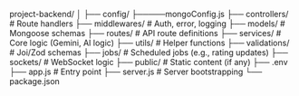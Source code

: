 project-backend/
│
├── config/
├─────mongoConfig.js
├── controllers/          # Route handlers
├── middlewares/          # Auth, error, logging
├── models/               # Mongoose schemas
├── routes/               # API route definitions
├── services/             # Core logic (Gemini, AI logic)
├── utils/                # Helper functions
├── validations/          # Joi/Zod schemas
├── jobs/                 # Scheduled jobs (e.g., rating updates)
├── sockets/              # WebSocket logic
├── public/               # Static content (if any)
├── .env
├── app.js                # Entry point
├── server.js             # Server bootstrapping
└── package.json
